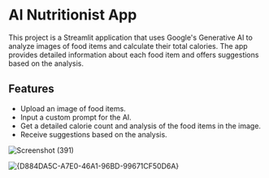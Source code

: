 # AI Nutritionist App

This project is a Streamlit application that uses Google's Generative AI to analyze images of food items and calculate their total calories. The app provides detailed information about each food item and offers suggestions based on the analysis.

## Features

- Upload an image of food items.
- Input a custom prompt for the AI.
- Get a detailed calorie count and analysis of the food items in the image.
- Receive suggestions based on the analysis.



![Screenshot (391)](https://github.com/user-attachments/assets/cff29f2c-efb2-4851-b099-5ad22cec9a2f)


![{D884DA5C-A7E0-46A1-96BD-99671CF50D6A}](https://github.com/user-attachments/assets/53b72cd5-664a-47d4-ba6f-e00150ae7260)


